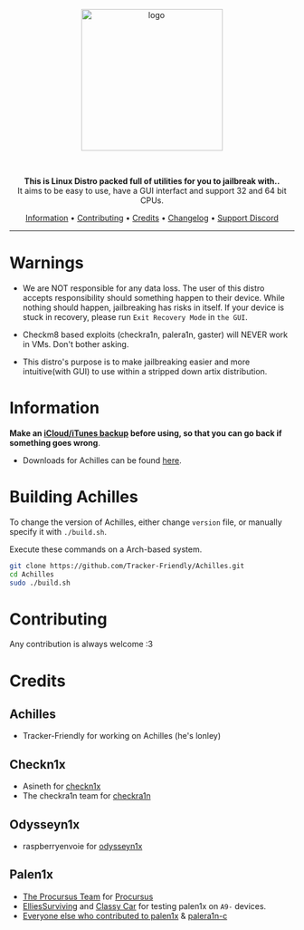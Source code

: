 <p align="center">
    <img src="https://cdn.discordapp.com/attachments/1093594998538240204/1095681139366174782/Achilles.png" alt="logo" width="250">
</p>
<br>
<p align="center">
<strong>This is Linux Distro packed full of utilities for you to jailbreak with.</a>.</strong><br>
    It aims to be easy to use, have a GUI interfact and support 32 and 64 bit CPUs.
</p>
<p align="center">
    <a href="#Information">Information</a> •
    <a href="#contributing">Contributing</a> •
    <a href="#credits">Credits</a> •
    <a href="https://github.com/Tracker-Friendly/Achilles/blob/main/CHANGELOG.md">Changelog</a> • 
    <a href="https://discord.gg/rYCQmuW5fj">Support Discord</a> 
</p>

-------
# Warnings
- We are NOT responsible for any data loss. The user of this distro accepts responsibility should something happen to their device. While nothing should happen, jailbreaking has risks in itself. If your device is stuck in recovery, please run `Exit Recovery Mode` in `the GUI`.

- Checkm8 based exploits (checkra1n, palera1n, gaster) will NEVER work in VMs. Don't bother asking.

- This distro's purpose is to make jailbreaking easier and more intuitive(with GUI) to use within a stripped down artix distribution.

# Information
**Make an [iCloud/iTunes backup](https://support.apple.com/en-us/HT203977) before using, so that you can go back if something goes wrong**.

- Downloads for Achilles can be found [here](https://github.com/Tracker-Friendly/Achilles/releases). 

# Building Achilles
To change the version of Achilles, either change `version` file, or manually specify it with `./build.sh`.

Execute these commands on a Arch-based system.

```sh
git clone https://github.com/Tracker-Friendly/Achilles.git
cd Achilles
sudo ./build.sh
```

# Contributing
Any contribution is always welcome :3

# Credits
## Achilles
- Tracker-Friendly for working on Achilles (he's lonley)
## Checkn1x
- Asineth for [checkn1x](https://github.com/asineth0/checkn1x)
- The checkra1n team for [checkra1n](https://checkra.in)
## Odysseyn1x
- raspberryenvoie for [odysseyn1x](https://github.com/raspberryenvoie/odysseyn1x)
## Palen1x
- [The Procursus Team](https://github.com/ProcursusTeam/) for [Procursus](https://github.com/ProcursusTeam/Procursus)
- [ElliesSurviving](https://github.com/ElliesSurviving) and [Classy Car](https://www.reddit.com/user/Hunter_Ware) for testing palen1x on `A9-` devices.
- [Everyone else who contributed to palen1x](https://github.com/palera1n/palen1x/graphs/contributors) & [palera1n-c](https://github.com/palera1n/palera1n-c/graphs/contributors)
